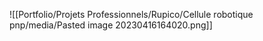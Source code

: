 ![[Portfolio/Projets Professionnels/Rupico/Cellule robotique pnp/media/Pasted image 20230416164020.png]]